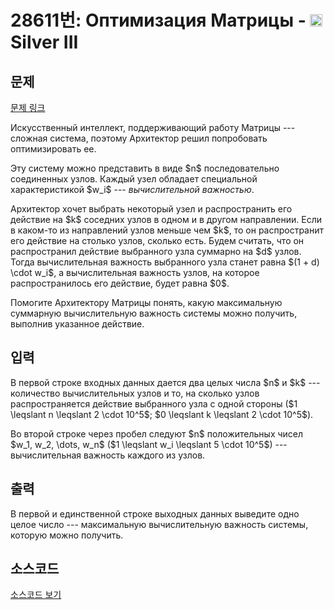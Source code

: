 # 28611번: Оптимизация Матрицы - <img src="https://static.solved.ac/tier_small/8.svg" style="height:20px" /> Silver III

<!-- performance -->

<!-- 문제 제출 후 깃허브에 푸시를 했을 때 제출한 코드의 성능이 입력될 공간입니다.-->

<!-- end -->

## 문제

[문제 링크](https://boj.kr/28611)


<p>Искусственный интеллект, поддерживающий работу Матрицы --- сложная система, поэтому Архитектор решил попробовать оптимизировать ее.</p>

<p>Эту систему можно представить в виде $n$ последовательно соединенных узлов. Каждый узел обладает специальной характеристикой $w_i$ --- <em>вычислительной важностью</em>.</p>

<p>Архитектор хочет выбрать некоторый узел и распространить его действие на $k$ соседних узлов в одном и в другом направлении. Если в каком-то из направлений узлов меньше чем $k$, то он распространит его действие на столько узлов, сколько есть. Будем считать, что он распространил действие выбранного узла суммарно на $d$ узлов. Тогда вычислительная важность выбранного узла станет равна $(1 + d) \cdot w_i$, а вычислительная важность узлов, на которое распространилось его действие, будет равна $0$.</p>

<p>Помогите Архитектору Матрицы понять, какую максимальную суммарную вычислительную важность системы можно получить, выполнив указанное действие.</p>



## 입력


<p>В первой строке входных данных дается два целых числа $n$ и $k$ --- количество вычислительных узлов и то, на сколько узлов распространяется действие выбранного узла с одной стороны ($1 \leqslant n \leqslant 2 \cdot 10^5$; $0 \leqslant k \leqslant 2 \cdot 10^5$).</p>

<p>Во второй строке через пробел следуют $n$ положительных чисел $w_1, w_2, \dots, w_n$ ($1 \leqslant w_i \leqslant 5 \cdot 10^5$) --- вычислительная важность каждого из узлов.</p>



## 출력


<p>В первой и единственной строке выходных данных выведите одно целое число --- максимальную вычислительную важность системы, которую можно получить.</p>



## 소스코드

[소스코드 보기](Оптимизация%20Матрицы.cpp)